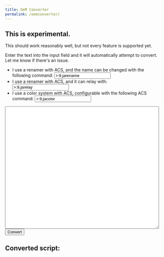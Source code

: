 ```yaml
---
title: OeM Converter
permalink: /oemconverter/
---
```


## This is experimental.
This should work reasonably well, but not every feature is supported yet.

Enter the text into the input field and it will automatically attempt to convert.
Let me know if there's an issue.


<script type="text/javascript" src="https://unpkg.com/jquery@3.6.0/dist/jquery.js"></script>
<script type="text/javascript">
function convert_code() {
  acs_code = $('#beep').val().replace(/\\\n/g, '') + '\n';
  oem_code = '';

  var in_block = 0;
  var in_rule = 0;

  function prefix() {
    let ret = '';
    for (let i = 0; i < in_block; i++) ret += '  ';
    return ret;
  }

  function prefixify(func) {
    return function(n) {
      return prefix() + func(n);
    }
  }
  function stringify(n) {
    while ( n[0] == ' ' ) n = n.substr(1);
    if ( ( n[0] == '"' && n[n.length-1] == '"' ) || ( n[0] == "'" && n[n.length-1] == "'" ) ) {
      n = n.substr(1,n.length-2);
    }
    n = n.replace(/"/g, '\\"');
    return `"${n}"`;
  }
  function stringify_var(n) {
    if ( n.match(/^([0-9]+\.?)[0-9]*$/) == null )
      return stringify(n);
    else
      return n;
  }


  function dec_block() {
    in_block--;
    oem_code += prefix() + 'end\n';
  }

  var regexes = [
    / +/,
    n => '',
  
    /"([^"]|\""]*)"/,
    n => n[0],
  
    /\n *\n/,
    function(n) {
      if (in_block > 0) {
        in_block--;
        return '\nend\n\n';
      } else return '\n\n'
    },
  
    /\n/,
    n => n[0],
  
    /#.*/,
    n => "// " + n[0].substring(1),
  
    /mode +([a-zA-Z0-9=_ -]*) +\((.*)\)(.*)/,
    function(n) {
      var ret = `button ${n[1].replace(/ /g, '')}\n`;
      for (let button of n[2].matchAll(/ *([a-zA-Z0-9_ -]+)( *= *\d[^;]*)?;?/g)) {
        ret += `    option \"${button[1]}\"\n`;
      }
      ret += "end\n";

      return ret;
    },
  
    /action *\(([a-zA-Z0-9=_ -]*) *= *([a-zA-Z0-9=_ -]*)\)(\.\.\.)?/,
    function(n) {
      if ( in_block ) dec_block();
      var ret = `on ${n[1].replace(/ /g, '')} = ${stringify(n[2])}`;
      in_block++;
      return ret;
    },
  
    /rule *\(([a-zA-Z0-9=_ -]*) *= *([a-zA-Z0-9=_ -]*)\)(\.\.\.)? *([^\n]*)\n/,
    function(n) {
      if ( in_block ) dec_block();
      
      if ( n[4] == "..." || n[4] == "" ) {
        var ret = `when ${n[1].replace(/ /g, '')} = ${stringify(n[2])}\n`;

        in_block++;
        in_rule = 1;
        return ret;
      } else {
        var ret = `when ${n[1].replace(/ /g, '')} = ${stringify(n[2])}\n    rule ${stringify(n[4])}\nend\n`;

        return ret;
      }
    },
  
    new RegExp(` *(say${$('#acs_renamer_set').val()}) (.*)`),
    prefixify(n => `set wearer_name=${n[2]}${prefix()}set manufacturer=`),
  
    new RegExp(` *(say${$('#acs_renamer_say').val()}) (.*)`),
    prefixify(n => `say ${stringify(n[2])}`),
  
    new RegExp(` *(say${$('#acs_color').val()}) (.*)`),
    prefixify(n => `set color=${n[2]}`),
  
    / *([^:\n]*?):(.*)/,
    prefixify(function(n) {
      switch (n[1]) {
        case "self":
          return `think ${stringify(n[2])}`;
        case "say":
          return `${n[1]} ${stringify(n[2])}`;
        case "wait":
          return `wait ${n[2]}`;
        case "speechname":
          return `set wearer_name=${stringify_var(n[2])}`;
        default:
          console.log(n);
          return `#Unknown: ${n[0]}`
      }
    }),
  ];
  var rebuilds = regexes.filter((v,i) => i % 2 == 1);
  regexes = regexes.filter((v,i) => i % 2 == 0)
  var orig_acs_code = acs_code;

  while (acs_code != '') {
    if (in_rule) {
      line = acs_code.match(/.*\n/)[0];
      if (line.trim() == '') {
        oem_code += 'end\n';
        in_block--;
        in_rule = 0;
      } else {
        acs_code = acs_code.substring(line.length);
        oem_code += `  rule "${line.trim()}"\n`
        continue;
      }
    }

    earliest_match = -1;
    earliest_index = -1;
    for (var i in regexes) {
      match = acs_code.match(regexes[i]);
      if (match != null && (earliest_index == -1 || earliest_match.index > match.index)) {
        earliest_index = i;
        earliest_match = match;
      }
    }

    if (earliest_index >= 0 && earliest_match.index != 0) {
      var line_no = Array.from(orig_acs_code.substr(0, orig_acs_code.indexOf(acs_code)).matchAll('\n')).length+1;
      oem_code += '\n### UNHANDLED ###\nLine number: ' + line_no + '\n' +  acs_code.substring(0, earliest_match.index);
      acs_code = '';
    }
    if (earliest_index == -1) {
      oem_code += '\n### UNFOUND ###\n' + acs_code;
      acs_code = '';
    } else {
      let new_text = rebuilds[earliest_index](earliest_match);
      oem_code += /*`[[${earliest_index}]]` +*/ new_text;
      acs_code = acs_code.substring(earliest_match[0].length);
    }
  }

  while (in_block > 0) {
    dec_block();
  }

  $('#boop').text(oem_code);
}
      
$(function() {
    $('#beep').change(convert_code);
    convert_code();
});
</script>


<ul>
    <li>I use a renamer with ACS, and the name can be changed with the following command: <input type="text" id="acs_renamer_set" value=">:9,jarename" /></li>
    <li>I use a renamer with ACS, and it can relay with: <input type="text" id="acs_renamer_say" value=">:9,jarelay" /></li>
    <li>I use a color system with ACS, configurable with the following ACS command: <input type="text" id="acs_color" value=">:9,jacolor" /></li>
</ul>
<textarea style="width: 100%;height: 30em;" id="beep">
</textarea>
<input type="button" click="convert_code" value="Convert" />

<h2>
Converted script:
</h2>
<pre id="boop"></pre>
